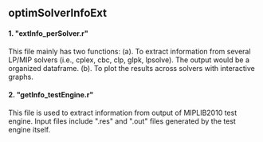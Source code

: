 ## optimSolverInfoExt
#### 1. "extInfo_perSolver.r" 
This file mainly has two functions:
(a). To extract information from several LP/MIP solvers (i.e., cplex, cbc, clp, glpk, lpsolve). The output would be a organized dataframe.
(b). To plot the results across solvers with interactive graphs.

#### 2. "getInfo_testEngine.r"
This file is used to extract information from output of MIPLIB2010 test engine. Input files include ".res" and ".out" files generated by the test engine itself.
